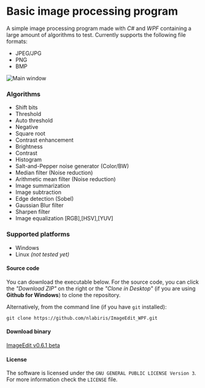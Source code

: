 # Basic image processing program

A simple image processing program made with *C#* and *WPF* containing a large amount of algorithms to test.
Currently supports the following file formats:

- JPEG/JPG
- PNG
- BMP

![Main window](https://i.imgur.com/honAYWn.png)


### Algorithms

- Shift bits
- Threshold
- Auto threshold
- Negative
- Square root
- Contrast enhancement
- Brightness
- Contrast
- Histogram
- Salt-and-Pepper noise generator (Color/BW)
- Median filter (Noise reduction)
- Arithmetic mean filter (Noise reduction)
- Image summarization
- Image subtraction
- Edge detection (Sobel)
- Gaussian Blur filter
- Sharpen filter
- Image equalization [RGB],[HSV],[YUV]

### Supported platforms
- Windows
- Linux *(not tested yet)*

#### Source code

You can download the executable below. For the source code, you can click the *"Download ZIP"* on the right or the *"Clone in Desktop"* (if you are using  **Github for Windows**) to clone the repository.

Alternatively, from the command line (if you have `git` installed):
```
git clone https://github.com/nlabiris/ImageEdit_WPF.git
```

#### Download binary

[ImageEdit v0.6.1 beta](https://github.com/nlabiris/ImageEdit_WPF/blob/master/ImageEdit_WPF/bin/Release/ImageEdit_v0.6.1_beta.rar?raw=true)


#### License

The software is licensed under the `GNU GENERAL PUBLIC LICENSE Version 3`. For more information check the `LICENSE` file.
